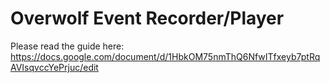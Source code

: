# Overwolf Event Recorder/Player

Please read the guide here:
https://docs.google.com/document/d/1HbkOM75nmThQ6NfwITfxeyb7ptRqAVIsqvccYePrjuc/edit
